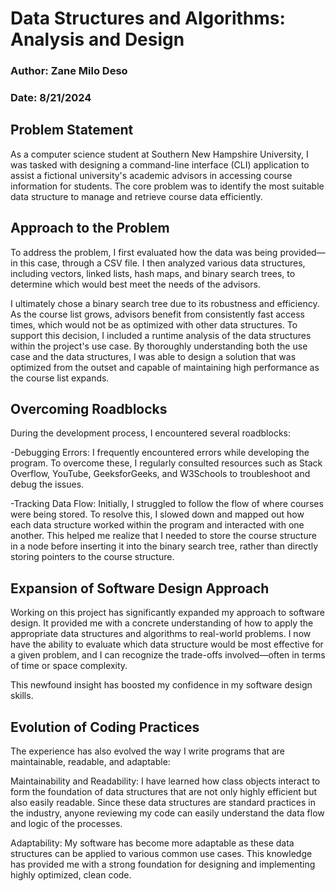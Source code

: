 # Data Structures and Algorithms: Analysis and Design
### Author: Zane Milo Deso
### Date: 8/21/2024


## Problem Statement

As a computer science student at Southern New Hampshire University, I was tasked with designing a command-line interface (CLI) application to assist a fictional university's academic advisors in accessing course information for students. The core problem was to identify the most suitable data structure to manage and retrieve course data efficiently.

## Approach to the Problem

To address the problem, I first evaluated how the data was being provided—in this case, through a CSV file. I then analyzed various data structures, including vectors, linked lists, hash maps, and binary search trees, to determine which would best meet the needs of the advisors.

I ultimately chose a binary search tree due to its robustness and efficiency. As the course list grows, advisors benefit from consistently fast access times, which would not be as optimized with other data structures. To support this decision, I included a runtime analysis of the data structures within the project's use case. By thoroughly understanding both the use case and the data structures, I was able to design a solution that was optimized from the outset and capable of maintaining high performance as the course list expands.

## Overcoming Roadblocks

During the development process, I encountered several roadblocks:

-Debugging Errors: I frequently encountered errors while developing the program. To overcome these, I regularly consulted resources such as Stack Overflow, YouTube, GeeksforGeeks, and W3Schools to troubleshoot and debug the issues.

-Tracking Data Flow: Initially, I struggled to follow the flow of where courses were being stored. To resolve this, I slowed down and mapped out how each data structure worked within the program and interacted with one another. This helped me realize that I needed to store the course structure in a node before inserting it into the binary search tree, rather than directly storing pointers to the course structure.

## Expansion of Software Design Approach

Working on this project has significantly expanded my approach to software design. It provided me with a concrete understanding of how to apply the appropriate data structures and algorithms to real-world problems. I now have the ability to evaluate which data structure would be most effective for a given problem, and I can recognize the trade-offs involved—often in terms of time or space complexity.

This newfound insight has boosted my confidence in my software design skills.

## Evolution of Coding Practices

The experience has also evolved the way I write programs that are maintainable, readable, and adaptable:

Maintainability and Readability: I have learned how class objects interact to form the foundation of data structures that are not only highly efficient but also easily readable. Since these data structures are standard practices in the industry, anyone reviewing my code can easily understand the data flow and logic of the processes.

Adaptability: My software has become more adaptable as these data structures can be applied to various common use cases. This knowledge has provided me with a strong foundation for designing and implementing highly optimized, clean code.

     

